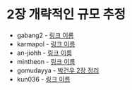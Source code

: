 # 2장 개략적인 규모 추정

- gabang2 - [링크 이름]()
- karmapol - [링크 이름]()
- an-jiohh - [링크 이름]()
- mintheon - [링크 이름]()
- gomudayya - [박건우 2장 정리](https://leaf-oboe-6f1.notion.site/2-e5fb22d14517448ebc3f55fe3bc69c54?pvs=4)
- kun036 - [링크 이름]()
